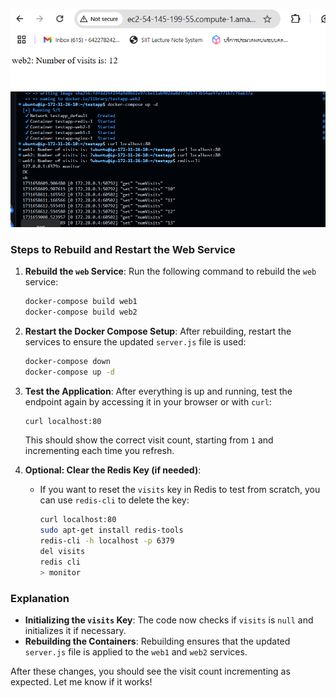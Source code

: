 ![alt text](image.png)
![alt text](image-1.png)

### Steps to Rebuild and Restart the Web Service

1. **Rebuild the `web` Service**:
   Run the following command to rebuild the `web` service:
   ```bash
   docker-compose build web1
   docker-compose build web2
   ```

2. **Restart the Docker Compose Setup**:
   After rebuilding, restart the services to ensure the updated `server.js` file is used:
   ```bash
   docker-compose down
   docker-compose up -d
   ```

3. **Test the Application**:
   After everything is up and running, test the endpoint again by accessing it in your browser or with `curl`:
   ```bash
   curl localhost:80
   ```
   This should show the correct visit count, starting from `1` and incrementing each time you refresh.



5. **Optional: Clear the Redis Key (if needed)**:
   - If you want to reset the `visits` key in Redis to test from scratch, you can use `redis-cli` to delete the key:
     ```bash
     curl localhost:80
     sudo apt-get install redis-tools
     redis-cli -h localhost -p 6379
     del visits
     redis cli
     > monitor
     ```

### Explanation

- **Initializing the `visits` Key**: The code now checks if `visits` is `null` and initializes it if necessary.
- **Rebuilding the Containers**: Rebuilding ensures that the updated `server.js` file is applied to the `web1` and `web2` services.

After these changes, you should see the visit count incrementing as expected. Let me know if it works!